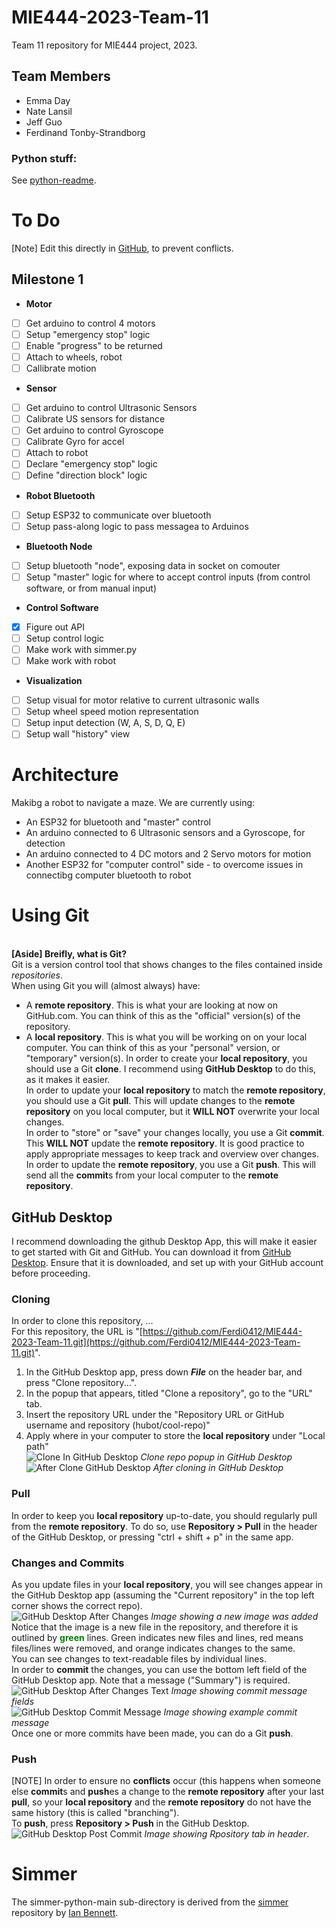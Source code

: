 # MIE444-2023-Team-11
Team 11 repository for MIE444 project, 2023.

## Team Members
- Emma Day
- Nate Lansil
- Jeff Guo
- Ferdinand Tonby-Strandborg

### Python stuff:
See [python-readme](https://github.com/Ferdi0412/MIE444-2023-Team-11/blob/main/python-readme.md).
# To Do
[Note] Edit this directly in [GitHub](https://github.com/Ferdi0412/MIE444-2023-Team-11/blob/main/README.md), to prevent conflicts.
## Milestone 1
- **Motor**
- [ ] Get arduino to control 4 motors
- [ ] Setup "emergency stop" logic
- [ ] Enable "progress" to be returned
- [ ] Attach to wheels, robot
- [ ] Callibrate motion
- **Sensor**
- [ ] Get arduino to control Ultrasonic Sensors
- [ ] Calibrate US sensors for distance
- [ ] Get arduino to control Gyroscope
- [ ] Calibrate Gyro for accel
- [ ] Attach to robot
- [ ] Declare "emergency stop" logic
- [ ] Define "direction block" logic
- **Robot Bluetooth**
- [ ] Setup ESP32 to communicate over bluetooth
- [ ] Setup pass-along logic to pass messagea to Arduinos
- **Bluetooth Node**
- [ ] Setup bluetooth "node", exposing data in socket on comouter
- [ ] Setup "master" logic for where to accept control inputs (from control software, or from manual input)
- **Control Software**
- [x] Figure out API
- [ ] Setup control logic
- [ ] Make work with simmer.py
- [ ] Make work with robot
- **Visualization**
- [ ] Setup visual for motor relative to current ultrasonic walls
- [ ] Setup wheel speed motion representation
- [ ] Setup input detection (W, A, S, D, Q, E)
- [ ] Setup wall "history" view

# Architecture
Makibg a robot to navigate a maze. We are currently using:
- An ESP32 for bluetooth and "master" control
- An arduino connected to 6 Ultrasonic sensors and a Gyroscope, for detection
- An arduino connected to 4 DC motors and 2 Servo motors for motion
- Another ESP32 for "computer control" side - to overcome issues in connectibg computer bluetooth to robot

# Using Git
<br>**[Aside] Breifly, what is Git?**
<br>Git is a version control tool that shows changes to the files contained inside *repositories*.
<br>When using Git you will (almost always) have:
- A **remote repository**. This is what your are looking at now on GitHub.com. You can think of this as the "official" version(s) of the repository.
- A **local repository**. This is what you will be working on on your local computer. You can think of this as your "personal" version, or "temporary" version(s).
In order to create your **local repository**, you should use a Git **clone**. I recommend using **GitHub Desktop** to do this, as it makes it easier.
<br>In order to update your **local repository** to match the **remote repository**, you should use a Git **pull**. This will update changes to the **remote repository** on you local computer, but it **WILL NOT** overwrite your local changes.
<br>In order to "store" or "save" your changes locally, you use a Git **commit**. This **WILL NOT** update the **remote repository**. It is good practice to apply appropriate messages to keep track and overview over changes.
<br> In order to update the **remote repository**, you use a Git **push**. This will send all the **commit**s from your local computer to the **remote repository**.

## GitHub Desktop
I recommend downloading the github Desktop App, this will make it easier to get started with Git and GitHub. You can download it from [GitHub Desktop](https://desktop.github.com/). Ensure that it is downloaded, and set up with your GitHub account before proceeding.

### Cloning
In order to clone this repository, ...
<br>For this repository, the URL is "[https://github.com/Ferdi0412/MIE444-2023-Team-11.git](https://github.com/Ferdi0412/MIE444-2023-Team-11.git)".
1. In the GitHub Desktop app, press down ***File*** on the header bar, and press "Clone repository...".
2. In the popup that appears, titled "Clone a repository", go to the "URL" tab.
3. Insert the repository URL under the "Repository URL or GitHub username and repository (hubot/cool-repo)"
4. Apply where in your computer to store the **local repository** under "Local path"
<br>![Clone In GitHub Desktop](https://github.com/Ferdi0412/MIE444-2023-Team-11/assets/78992348/c509e854-3ec8-448b-b56f-dd05e7e26f1a)
*Clone repo popup in GitHub Desktop*
<br>![After Clone GitHub Desktop](https://github.com/Ferdi0412/MIE444-2023-Team-11/assets/78992348/66ebc845-5025-4fac-ae66-6500565e3ee8)
*After cloning in GitHub Desktop*

### Pull
In order to keep you **local repository** up-to-date, you should regularly pull from the **remote repository**. To do so, use **Repository > Pull** in the header of the GitHub Desktop, or pressing "ctrl + shift + p" in the same app.

### Changes and Commits
As you update files in your **local repository**, you will see changes appear in the GitHub Desktop app (assuming the "Current repository" in the top left corner shows the correct repo).
<br>![GitHub Desktop After Changes](https://github.com/Ferdi0412/MIE444-2023-Team-11/assets/78992348/41ad804b-6031-41f9-9e42-6bfddf5b79a3)
*Image showing a new image was added*
<br>Notice that the image is a new file in the repository, and therefore it is outlined by <span style="color:green">**green**</span> lines. Green indicates new files and lines, red means files/lines were removed, and orange indicates changes to the same.
<br>You can see changes to text-readable files by individual lines.
<br>In order to **commit** the changes, you can use the bottom left field of the GitHub Desktop app. Note that a message ("Summary") is required.
<br>![GitHub Desktop After Changes Text](https://github.com/Ferdi0412/MIE444-2023-Team-11/assets/78992348/996f7b1a-0cf4-4e52-a109-24f751767161)
*Image showing commit message fields*
<br>![GitHub Desktop Commit Message](https://github.com/Ferdi0412/MIE444-2023-Team-11/assets/78992348/489012b0-45c6-431b-b5be-b4df3c329758)
*Image showing example commit message*
<br>Once one or more commits have been made, you can do a Git **push**.

### Push
[NOTE] In order to ensure no **conflicts** occur (this happens when someone else **commit**s and **push**es a change to the **remote repository** after your last **pull**, so your **local repository** and the **remote repository** do not have the same history (this is called "branching").
<br>To **push**, press **Repository > Push** in the GitHub Desktop.
<br>![GitHub Desktop Post Commit](https://github.com/Ferdi0412/MIE444-2023-Team-11/assets/78992348/61c72c6c-7e32-48af-9a6a-755ec3b0c0f7)
*Image showing Rpository tab in header*.

# Simmer
The simmer-python-main sub-directory is derived from the [simmer](https://github.com/ian612/simmer-python) repository by [Ian Bennett](https://github.com/ian612).

